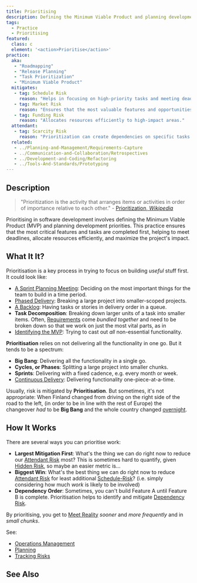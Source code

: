 ```yaml
---
title: Prioritising
description: Defining the Minimum Viable Product and planning development priorities.
tags: 
  - Practice
  - Prioritising
featured: 
  class: c
  element: '<action>Prioritise</action>'
practice:
  aka: 
   - "Roadmapping"
   - "Release Planning"
   - "Task Prioritization"
   - "Minimum Viable Product"
  mitigates:
   - tag: Schedule Risk
     reason: "Helps in focusing on high-priority tasks and meeting deadlines."
   - tag: Market Risk
     reason: "Ensures that the most valuable features and opportunities are addressed first."
   - tag: Funding Risk
     reason: "Allocates resources efficiently to high-impact areas."
  attendant:
   - tag: Scarcity Risk
     reason: "Prioritization can create dependencies on specific tasks or features."
  related:
   - ../Planning-and-Management/Requirements-Capture
   - ../Communication-and-Collaboration/Retrospectives
   - ../Development-and-Coding/Refactoring
   - ../Tools-And-Standards/Prototyping
---
```


<PracticeIntro details={frontMatter} /> 

## Description

> "Prioritization is the activity that arranges items or activities in order of importance relative to each other." - [Prioritization, _Wikipedia_](https://en.wikipedia.org/wiki/Prioritization)

Prioritising in software development involves defining the Minimum Viable Product (MVP) and planning development priorities. This practice ensures that the most critical features and tasks are completed first, helping to meet deadlines, allocate resources efficiently, and maximize the project's impact.

## What It It?

Prioritisation is a key process in trying to focus on building _useful_ stuff first.   It could look like:

 - [A Sprint Planning Meeting](/tags/Agile): Deciding on the most important things for the team to build in a time period.
 - [Phased Delivery](/methods/Waterfall): Breaking a large project into smaller-scoped projects.
 - [A Backlog](/methods/Lean): Having tasks or stories in delivery order in a queue.
 - **Task Decomposition**:  Breaking down larger units of a task into smaller items.  Often, [Requirements](Requirements-Capture) come _bundled together_ and need to be broken down so that we work on just the most vital parts, as in
 - [Identifying the MVP](https://en.wikipedia.org/wiki/Minimum_viable_product): Trying to cast out _all_ non-essential functionality.    
 
**Prioritisation** relies on not delivering all the functionality in one go.  But it tends to be a spectrum:

- **Big Bang**:  Delivering all the functionality in a single go.
- **Cycles, or Phases**:  Splitting a large project into smaller chunks.
- **Sprints**: Delivering with a fixed cadence, e.g. every month or week.
- [Continuous Delivery](/methods/DevOps): Delivering functionality one-piece-at-a-time.

Usually, risk is mitigated by **Prioritisation**.  But sometimes, it's not appropriate:  When Finland changed from driving on the right side of the road to the left, (in order to be in line with the rest of Europe) the changeover _had_ to be **Big Bang** and the whole country changed [overnight](https://en.wikipedia.org/wiki/Dagen_H).

## How It Works

There are several ways you can prioritise work:

- **Largest Mitigation First**:  What's the thing we can do right now to reduce our [Attendant Risk](/tags/Attendant-Risk) most?  This is sometimes hard to quantify, given [Hidden Risk](/thinking/Glossary#hidden-risk), so maybe an easier metric is...
- **Biggest Win**:  What's the best thing we can do right now to reduce [Attendant Risk](/tags/Attendant-Risk) for least additional [Schedule-Risk](/tags/Schedule-Risk)?  (i.e. simply considering how much *work* is likely to be involved)
- **Dependency Order**:  Sometimes, you can't build Feature A until Feature B is complete.   Prioritisation helps to identify and mitigate [Dependency Risk](/tags/Dependency-Risk).

By prioritising, you get to [Meet Reality](/thinking/Meeting-Reality) _sooner_ and _more frequently_ and in _small chunks_.


See:
 - [Operations Management](/risks/Operational-Risk#operations-management)
 - [Planning](/risks/Operational-Risk#planning)
 - [Tracking Risks](/thinking/Track-Risk#visualising-risks)


## See Also

<TagList tag="Prioritising" />
